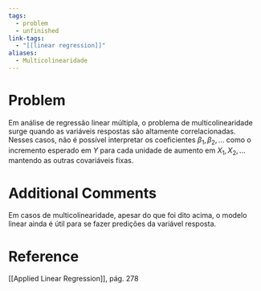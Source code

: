 ```yaml
---
tags:
  - problem
  - unfinished
link-tags:
  - "[[linear regression]]"
aliases:
  - Multicolinearidade
---
```

# Problem
Em análise de regressão linear múltipla, o problema de multicolinearidade surge quando as variáveis respostas são altamente correlacionadas. Nesses casos, não é possível interpretar os coeficientes $\beta_1, \beta_2, \dots$ como o incremento esperado em $Y$ para cada unidade de aumento em $X_1, X_2, \dots$ mantendo as outras covariáveis fixas.

# Additional Comments
Em casos de multicolinearidade, apesar do que foi dito acima, o modelo linear ainda é útil para se fazer predições da variável resposta.

# Reference
[[Applied Linear Regression]], pág. 278


